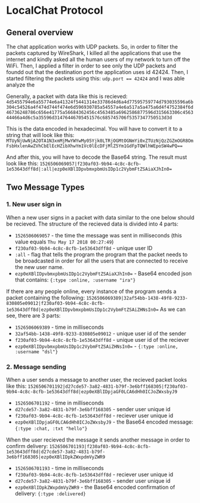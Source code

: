 # LocalChat Protocol

## General overview
The chat application works with UDP packets. So, in order to filter the packets captured by WireShark, I killed all the applications that use the internet and kindly asked all the human users of my network to turn off the WiFi. Then, I applied a filter in order to see only the UDP packets and foundd out that the destination port the application uses id 42424. Then, I started filtering the packets using this: `udp.port == 42424` and I was able analyze the 

Generally, a packet with data like this is recieved:
`4d5455794e6a55774e6a41324f5441314e33786d4d6a4d77595759774d793035596a6b304c54526a4f474d744f474e6d596930785a54557a4e6a517a5a475a6d4f4752384f6d46736248786c656e41775a56684362456c4563485a6962586877596d315663306c456344466a4d6c5a35596d31476446705451576c685745706f5357347750513d3d`

This is the data encoded in hexadecimal. You will have to convert it to a string that will look like this:
`MTUyNjUwNjA2OTA1N3xmMjMwYWYwMy05Yjk0LTRjOGMtOGNmYi0xZTUzNjQzZGZmOGR8OmFsbHxlenAwZVhCbElEcHZibXhwYm1Vc0lEcDFjMlZ5Ym1GdFpTQWlhWEpoSW4wPQ==`

And after this, you will have to decode the Base64 string. The result must look like this:
`1526506069057|f230af03-9b94-4c8c-8cfb-1e53643dff8d|:all|ezp0eXBlIDpvbmxpbmUsIDp1c2VybmFtZSAiaXJhIn0=`

## Two Message Types

### 1. New user sign in

When a new user signs in a packet with data similar to the one below should be recieved. The structure of the recieved data is divided into 4 parts:
* `1526506069057` - the time the message was sent in milliseconds (this value equals `Thu May 17 2018 00:27:49`)
* `f230af03-9b94-4c8c-8cfb-1e53643dff8d` - unique user ID
* `:all` -  flag that tells the program the program that the packet needs to be broadcasted in order for all the users that are connected to receive the new user name.
* `ezp0eXBlIDpvbmxpbmUsIDp1c2VybmFtZSAiaXJhIn0=` - Base64 encoded json that contains: `{:type :online, :username "ira"}`

If there are any people online, every instance of the program sends a packet containing the following:
`1526506069389|32af54bb-1438-49f8-9233-830805e09012|f230af03-9b94-4c8c-8cfb-1e53643dff8d|ezp0eXBlIDpvbmxpbmUsIDp1c2VybmFtZSAiZHNsIn0=`
As we can see, there are 3 parts:
* `1526506069389` - time in milliseconds
* `32af54bb-1438-49f8-9233-830805e09012` - unique user id of the sender
* `f230af03-9b94-4c8c-8cfb-1e53643dff8d` - unique user id of the reciever 
* `ezp0eXBlIDpvbmxpbmUsIDp1c2VybmFtZSAiZHNsIn0=` - `{:type :online, :username "dsl"}`

### 2. Message sending

When a user sends a message to another user, the recieved packet looks like this:
`1526506701192|d27cde57-3a82-4831-b79f-3e6bff168305|f230af03-9b94-4c8c-8cfb-1e53643dff8d|ezp0eXBlIDpjaGF0LCA6dHh0ICJoZWxsbyJ9`
* `1526506701192` - time in milliseconds
* `d27cde57-3a82-4831-b79f-3e6bff168305` - sender user unique id
* `f230af03-9b94-4c8c-8cfb-1e53643dff8d` - reciever user unique id
* `ezp0eXBlIDpjaGF0LCA6dHh0ICJoZWxsbyJ9` - the Base64 encoded message: `{:type :chat, :txt "hello"}`

When the user recieved the message it sends another message in order to confirm delivery:
`1526506701193|f230af03-9b94-4c8c-8cfb-1e53643dff8d|d27cde57-3a82-4831-b79f-3e6bff168305|ezp0eXBlIDpkZWxpdmVyZWR9`
* `1526506701193` - time in milliseconds
* `f230af03-9b94-4c8c-8cfb-1e53643dff8d` - reciever user unique id
* `d27cde57-3a82-4831-b79f-3e6bff168305` - sender user unique id
* `ezp0eXBlIDpkZWxpdmVyZWR9` - the Base64 encoded confirmation of delivery: `{:type :delivered}`







